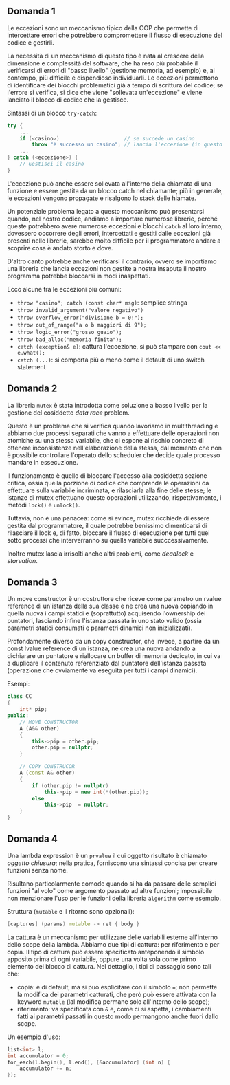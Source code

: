 ## Domanda 1
Le eccezioni sono un meccanismo tipico della OOP che permette di intercettare errori che potrebbero compromettere il flusso di esecuzione del codice e gestirli.

La necessità di un meccanismo di questo tipo è nata al crescere della dimensione e complessità del software, che ha reso più probabile il verificarsi di errori di "basso livello" (gestione memoria, ad esempio) e, al contempo, più difficile e dispendioso individuarli. Le eccezioni permettono di identificare dei blocchi problematici già a tempo di scrittura del codice; se l'errore si verifica, si dice che viene "sollevata un'eccezione" e viene lanciato il blocco di codice che la gestisce.

Sintassi di un blocco `try-catch`:
```cpp
try {
    ... 
    if (<casino>)                     // se succede un casino
        throw "è successo un casino"; // lancia l'eccezione (in questo caso una string)
    ...
} catch (<eccezione>) {
    // Gestisci il casino
}
```
L'eccezione può anche essere sollevata all'interno della chiamata di una funzione e essere gestita da un blocco catch nel chiamante; più in generale, le eccezioni vengono propagate e risalgono lo stack delle hiamate.

Un potenziale problema legato a questo meccanismo può presentarsi quando, nel nostro codice, andiamo a importare numerose librerie, perché queste potrebbero avere numerose eccezioni e blocchi `catch` al loro interno; dovessero occorrere degli errori, intercettati e gestiti dalle eccezioni già presenti nelle librerie, sarebbe molto difficile per il programmatore andare a scoprire cosa è andato storto e dove.

D'altro canto potrebbe anche verificarsi il contrario, ovvero se importiamo una libreria che lancia eccezioni non gestite a nostra insaputa il nostro programma potrebbe bloccarsi in modi inaspettati.

Ecco alcune tra le eccezioni più comuni:
* `throw "casino"; catch (const char* msg)`: semplice stringa
* `throw invalid_argument("valore negativo")`
* `throw overflow_error("divisione b = 0!");`
* `throw out_of_range("a o b maggiori di 9");`
* `throw logic_error("grosso guaio");`
* `throw bad_alloc("memoria finita");`
* `catch (exception& e)`: cattura l'eccezione, si può stampare con `cout << e.what();`
* `catch (...)`: si comporta più o meno come il default di uno switch statement

## Domanda 2
La libreria `mutex` è stata introdotta come soluzione a basso livello per la gestione del cosiddetto _data race_ problem. 

Questo è un problema che si verifica quando lavoriamo in multithreading e abbiamo due processi separati che vanno a effettuare delle operazioni non atomiche su una stessa variabile, che ci espone al rischio concreto di ottenere inconsistenze nell'elaborazione della stessa, dal momento che non è possibile controllare l'operato dello scheduler che decide quale processo mandare in essecuzione.

Il funzionamento è quello di bloccare l'accesso alla cosiddetta sezione critica, ossia quella porzione di codice che comprende le operazioni da effettuare sulla variabile incriminata, e rilasciarla alla fine delle stesse; le istanze di mutex effettuano queste operazioni utilizzando, rispettivamente, i metodi `lock()` e `unlock()`.

Tuttavia, non è una panacea: come si evince, mutex ricchiede di essere gestita dal programmatore, il quale potrebbe benissimo dimenticarsi di rilasciare il lock e, di fatto, bloccare il flusso di esecuzione per tutti quei sotto processi che interverranno su quella variabile succcessivamente.

Inoltre mutex lascia irrisolti anche altri problemi, come _deadlock_ e _starvation_.

## Domanda 3
Un move constructor è un costruttore che riceve come parametro un rvalue reference di un'istanza della sua classe e ne crea una nuova copiando in quella nuova i campi statici e (soprattutto) acquisendo l'ownership dei puntatori, lasciando infine l'istanza passata in uno stato valido (ossia parametri statici consumati e parametri dinamici non inizializzati).

Profondamente diverso da un copy constructor, che invece, a partire da un const lvalue reference di un'istanza, ne crea una nuova andando a dichiarare un puntatore e riallocare un buffer di memoria dedicato, in cui va a duplicare il contenuto referenziato dal puntatore dell'istanza passata (operazione che ovviamente va eseguita per tutti i campi dinamici).

Esempi:
```cpp
class CC
{
    int* pip;
public:
    // MOVE CONSTRUCTOR
    A (A&& other)
    {
        this->pip = other.pip;
        other.pip = nullptr;   
    }

    // COPY CONSTRUCOR
    A (const A& other)
    {
        if (other.pip != nullptr)
            this->pip = new int(*(other.pip));
        else
            this->pip  = nullptr;
    }
}
```

## Domanda 4
Una lambda expression è un `prvalue` il cui oggetto risultato è chiamato _oggetto chiusura_; nella pratica, forniscono una sintassi concisa per creare funzioni senza nome.

Risultano particolarmente comode quando si ha da passare delle semplici funzioni "al volo" come argomento passato ad altre funzioni; impossibile non menzionare l'uso per le funzioni della libreria `algorithm` come esempio.

Struttura (`mutable` e il ritorno sono opzionali):
```cpp
[captures] (params) mutable -> ret { body }
```

La cattura è un meccanismo per utilizzare delle variabili esterne all'interno dello scope della lambda. Abbiamo due tipi di cattura: per riferimento e per copia. Il tipo di cattura può essere specificato anteponendo il simbolo apposito prima di ogni variabile, oppure una volta sola come primo elemento del blocco di cattura. Nel dettaglio, i tipi di passaggio sono tali che:
* copia: è di default, ma si può esplicitare con il simbolo `=`; non permette la modifica dei parametri catturati, 
  che però può essere attivata con la keyword `mutable` (lal modifica permane solo all'interno dello scope);
* riferimento: va specificata con `&` e, come ci si aspetta, i cambiamenti fatti ai parametri passati in questo modo
  permangono anche fuori dallo scope.

Un esempio d'uso:
```cpp
list<int> l;
int accumulator = 0;
for_each(l.begin(), l.end(), [&accumulator] (int n) {
    accumulator += n;
});
```